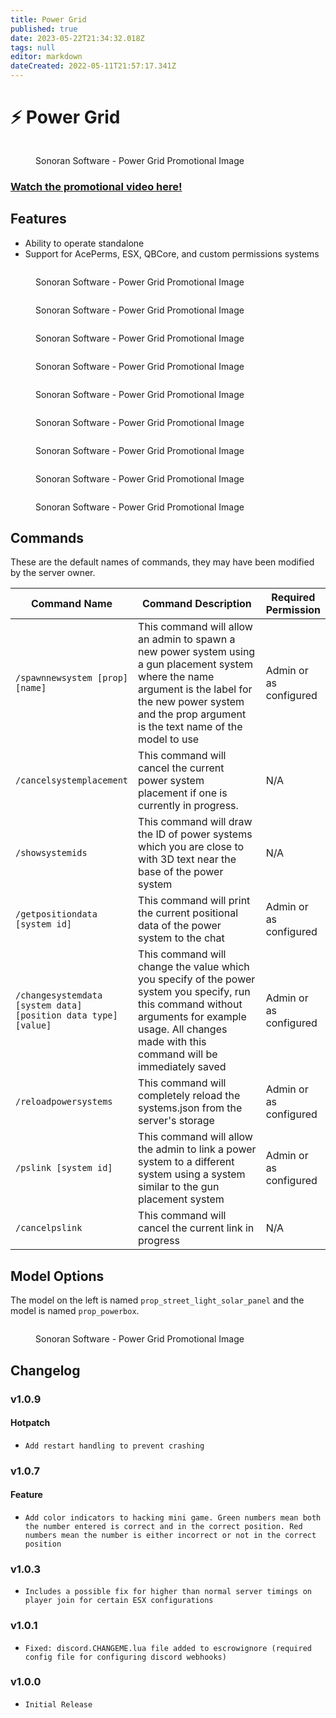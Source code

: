 ```yaml
---
title: Power Grid
published: true
date: 2023-05-22T21:34:32.018Z
tags: null
editor: markdown
dateCreated: 2022-05-11T21:57:17.341Z
---
```


# ⚡ Power Grid

<figure><img src="../../power-system/power-grid.png" alt=""><figcaption><p>Sonoran Software - Power Grid Promotional Image</p></figcaption></figure>

### [Watch the promotional video here!](https://youtu.be/3JhmcqlOWv8)

## Features

* Ability to operate standalone
* Support for AcePerms, ESX, QBCore, and custom permissions systems        &#x20;

<figure><img src="../../power-system/ps-minigame.png" alt=""><figcaption><p>Sonoran Software - Power Grid Promotional Image</p></figcaption></figure>

<figure><img src="../../speed-camera/notification-feature.png" alt=""><figcaption><p>Sonoran Software - Power Grid Promotional Image</p></figcaption></figure>

<figure><img src="../../power-system/ps-cad-integration.png" alt=""><figcaption><p>Sonoran Software - Power Grid Promotional Image</p></figcaption></figure>

<figure><img src="../../power-system/ps-in-game-blips.png" alt=""><figcaption><p>Sonoran Software - Power Grid Promotional Image</p></figcaption></figure>

<figure><img src="../../speed-camera/auto-update-feature.png" alt=""><figcaption><p>Sonoran Software - Power Grid Promotional Image</p></figcaption></figure>

<figure><img src="../../power-system/ps-gun-placement-system.png" alt=""><figcaption><p>Sonoran Software - Power Grid Promotional Image</p></figcaption></figure>

<figure><img src="../../power-system/ps-discord-webhooks.png" alt=""><figcaption><p>Sonoran Software - Power Grid Promotional Image</p></figcaption></figure>

<figure><img src="../../power-system/ps-highly-configurable.png" alt=""><figcaption><p>Sonoran Software - Power Grid Promotional Image</p></figcaption></figure>

<figure><img src="../../speed-camera/translate-feature.png" alt=""><figcaption><p>Sonoran Software - Power Grid Promotional Image</p></figcaption></figure>

## Commands

These are the default names of commands, they may have been modified by the server owner.

<table><thead><tr><th>Command Name</th><th width="298.3333333333333">Command Description</th><th>Required Permission</th></tr></thead><tbody><tr><td><code>/spawnnewsystem [prop] [name]</code></td><td>This command will allow an admin to spawn a new power system using a gun placement system where the name argument is the label for the new power system and the prop argument is the text name of the model to use</td><td>Admin or as configured</td></tr><tr><td><code>/cancelsystemplacement</code></td><td>This command will cancel the current power system placement if one is currently in progress.</td><td>N/A</td></tr><tr><td><code>/showsystemids</code></td><td>This command will draw the ID of power systems which you are close to with 3D text near the base of the power system</td><td>N/A</td></tr><tr><td><code>/getpositiondata [system id]</code></td><td>This command will print the current positional data of the power system to the chat</td><td>Admin or as configured</td></tr><tr><td><code>/changesystemdata [system data] [position data type] [value]</code></td><td>This command will change the value which you specify of the power system you specify, run this command without arguments for example usage. All changes made with this command will be immediately saved</td><td>Admin or as configured</td></tr><tr><td><code>/reloadpowersystems</code></td><td>This command will completely reload the systems.json from the server's storage</td><td>Admin or as configured</td></tr><tr><td><code>/pslink [system id]</code></td><td>This command will allow the admin to link a power system to a different system using a system similar to the gun placement system</td><td>Admin or as configured</td></tr><tr><td><code>/cancelpslink</code></td><td>This command will cancel the current link in progress</td><td>N/A</td></tr></tbody></table>

## Model Options

&#x20;The model on the left is named `prop_street_light_solar_panel` and the model is named `prop_powerbox`.

<figure><img src="../../power-system/ps-model-options-feature.png" alt=""><figcaption><p>Sonoran Software - Power Grid Promotional Image</p></figcaption></figure>

## Changelog

### v1.0.9

#### Hotpatch

* `Add restart handling to prevent crashing`

### v1.0.7

#### Feature

* `Add color indicators to hacking mini game. Green numbers mean both the number entered is correct and in the correct position. Red numbers mean the number is either incorrect or not in the correct position`

### v1.0.3

* `Includes a possible fix for higher than normal server timings on player join for certain ESX configurations`

### v1.0.1

* `Fixed: discord.CHANGEME.lua file added to escrowignore (required config file for configuring discord webhooks)`

### v1.0.0

* `Initial Release`
